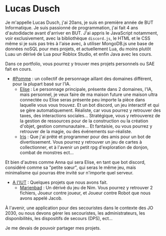 # Lucas Dusch
Je m'appelle Lucas Dusch, j'ai 20ans, je suis en première année de BUT Informatique. 
Je suis passionné de programmation, j'ai fait 4 ans d'autodidacte avant d'arriver en BUT. J'ai appris le JavaScript notamment, voir exclusivement, avec la bibliothèque `discord.js`, le HTML et le CSS même si je suis pas très à l'aise avec, à utiliser MongoDB.js une base de données noSQL pour mes projets, et actuellement Lua, du moins plutôt Luau un dérivé de Lua pour Roblox Studio, et enfin Java avec les cours.

Dans ce portfolio, vous pourrez y trouver mes projets personnels ou SAE fait en cours.

- [#Pomme](https://github.com/P0MM3BLANCH3/portfolio/tree/main/Projets%20Personnels/#Pomme) : un collectif de personnage aillant des domaines différent, pour la plupart basé sur l'IA.
  - [Elise](https://github.com/P0MM3BLANCH3/portfolio/tree/main/Projets%20Personnels/#Pomme/Elise) : Le personnage principale, présente dans 2 domaines, l'IA, mais personnel, je veux faire de ma maison future une maison ultra connectée ou Elise seras présente peu importe la pièce dans laquelle vous vous trouvez. Et un bot discord, un jeu interactif et qui se gère automatiquement. Réaliste, car vous pourrez y retrouver des taxes, des interactions sociales... Stratégique, vous y retrouverez de la gestion de ressources pour de la construction ou la création d'objet, gestion communautaire... Et fantaisie, ou vous pourrez y retrouver de la magie, ou des événements sur-réaliste.
  - [Iris](https://github.com/P0MM3BLANCH3/portfolio/tree/main/Projets%20Personnels/#Pomme/Iris) : Que j'ai prêté et programmer pour des amis pour un bot de divertissement. Vous pourrez y retrouver un jeu de cartes à collectionner, et à l'avenir un petit rpg d'exploration de donjon, combat de monstres ect...

Et bien d'autres comme Anna qui sera Elise, en tant que bot discord, considéré comme sa "petite sœur", qui seras le même jeu, mais minimalisme qui pourras être invité sur n'importe quel serveur.

- [A l'IUT](https://github.com/P0MM3BLANCH3/portfolio/tree/main/SAE%20IUT)
 : Quelques projets que nous avons fait.
  - [Marienbad](https://github.com/P0MM3BLANCH3/portfolio/tree/main/SAE%20IUT/Marienbad) : Un dérivé du jeu de Nim. Vous pourrez y retrouver 2 fichiers, Joueur contre joueur, et Joueur contre Robot que nous avons appelé Jacob.

À l'avenir, une application pour des secouristes dans le contexte des JO 2030, ou nous devons gérer les secouristes, les administrateurs, les disponibilités, les dispositifs de secours (DPS), ect...
    
Je me devais de pouvoir partager mes projets.
